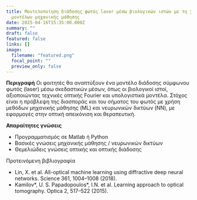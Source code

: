 ```yaml
---
title: Μοντελοποίηση διάδοσης φωτός laser μέσω βιολογικών ιστών με τη χρήση
  μοντέλων μηχανικής μάθησης
date: 2025-04-16T15:35:00.000Z
summary: ""
draft: false
featured: false
links: []
image:
  filename: "featured.png"
  focal_point: ""
  preview_only: false
---
```

**Περιγραφή**
Οι φοιτητές θα αναπτύξουν ένα μοντέλο διάδοσης σύμφωνου φωτός (laser) μέσω σκεδαστικών μέσων, όπως οι βιολογικοί ιστοί, αξιοποιώντας τεχνικές οπτικής Fourier και υπολογιστικά μοντέλα. Στόχος είναι η πρόβλεψη της διασποράς και του σήματος του φωτός με χρήση μεθόδων μηχανικής μάθησης (ML) και νευρωνικών δικτύων (NN), με εφαρμογές στην οπτική απεικόνιση και θεραπευτική.

**Απαραίτητες γνώσεις**

* Προγραμματισμός σε Matlab ή Python
* Βασικές γνώσεις μηχανικής μάθησης / νευρωνικών δικτύων
* Θεμελιώδεις γνώσεις οπτικής και οπτικής διάδοσης

Προτεινόμενη βιβλιογραφία 
* Lin, X. et al. All-optical machine learning using diffractive deep neural networks. Science 361, 1004–1008 (2018).
* Kamilov*, U. S. Papadopoulos*, I.N. et al. Learning approach to optical tomography. Optica 2, 517–522 (2015).
